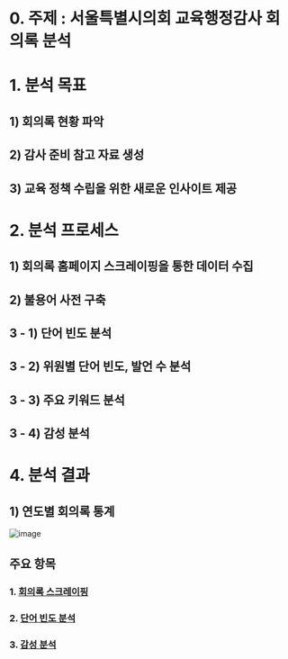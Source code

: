 # 0. 주제 : 서울특별시의회 교육행정감사 회의록 분석

# 1. 분석 목표
## 1) 회의록 현황 파악
## 2) 감사 준비 참고 자료 생성
## 3) 교육 정책 수립을 위한 새로운 인사이트 제공

# 2. 분석 프로세스 

## 1) 회의록 홈페이지 스크레이핑을 통한 데이터 수집
## 2) 불용어 사전 구축
## 3 - 1) 단어 빈도 분석
## 3 - 2) 위원별 단어 빈도, 발언 수 분석
## 3 - 3) 주요 키워드 분석
## 3 - 4) 감성 분석

# 4. 분석 결과
## 1) 연도별 회의록 통계
![image](https://user-images.githubusercontent.com/63771624/153828175-c9a87e84-e9a3-45bf-a9a8-921341c2f2da.png)

## 주요 항목
### 1. [회의록 스크레이핑](https://github.com/Umhyunbin/Education_Committee/blob/6227bd1f4a70904236427f5f6b57249054414eab/%ED%9A%8C%EC%9D%98%EB%A1%9D_%EC%8A%A4%ED%81%AC%EB%A0%88%EC%9D%B4%ED%95%91.ipynb)
### 2. [단어 빈도 분석](https://github.com/Umhyunbin/Education_Committee/blob/5c6f7d2f48b601db2d1391f6fd707f287d58f807/%EB%8B%A8%EC%96%B4%20%EB%B9%88%EB%8F%84%20%EB%B6%84%EC%84%9D.ipynb)
### 3. [감성 분석](https://github.com/Umhyunbin/Education_Committee/blob/35c15035ff271cded36978d5ce2c4fe249ad0654/sentiment_classification_kobert.ipynb)
